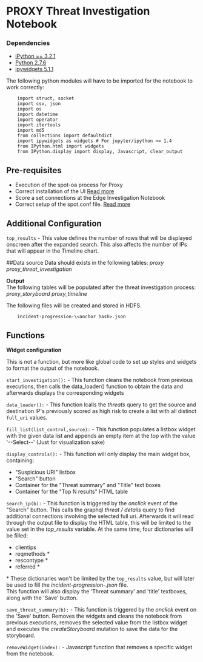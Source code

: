 # PROXY Threat Investigation Notebook

### Dependencies
- [iPython == 3.2.1](https://ipython.org/ipython-doc/3/index.html)
- [Python 2.7.6](https://www.python.org/download/releases/2.7.6/)
- [ipywidgets 5.1.1](https://ipywidgets.readthedocs.io/en/latest/user_install.html#with-pip)

The following python modules will have to be imported for the notebook to work correctly:  

        import struct, socket
        import csv, json 
        import os 
        import datetime
        import operator
        import itertools
        import md5
        from collections import defaultdict 
        import ipywidgets as widgets # For jupyter/ipython >= 1.4
        from IPython.html import widgets
        from IPython.display import display, Javascript, clear_output


## Pre-requisites  
- Execution of the spot-oa process for Proxy
- Correct installation of the UI [Read more](/ui/INSTALL.md)
- Score a set connections at the Edge Investigation Notebook 
- Correct setup of the spot.conf file. [Read more](/wiki/Edit%20Solution%20Configuration) 


## Additional Configuration
`top_results` - This value defines the number of rows that will be displayed onscreen after the expanded search. 
This also affects the number of IPs that will appear in the Timeline chart.

##Data source
Data should exists in the following tables:
        *proxy*
        *proxy_threat_investigation*


**Output**  
The following tables will be populated after the threat investigation process:
        *proxy_storyboard*
        *proxy_timeline*

The following files will be created and stored in HDFS.

        incident-progression-\<anchor hash>.json

## Functions  
**Widget configuration**

This is not a function, but more like global code to set up styles and widgets to format the output of the notebook. 

`start_investigation():` - This function cleans the notebook from previous executions, then calls the data_loader() function to obtain the data and afterwards displays the corresponding widgets

`data_loader():` - This function lcalls the *threats* query to get the source and destination IP's previously scored as high risk to create a list with all distinct `full_uri` values.

`fill_list(list_control,source):` - This function populates a listbox widget with the given data list and appends an empty item at the top with the value '--Select--' (Just for visualization  sake)

`display_controls():` - This function will only display the main widget box, containing:
- "Suspicious URI" listbox
- "Search" button
- Container for the "Threat summary" and "Title" text boxes
- Container for the "Top N results" HTML table

`search_ip(b):` - This function is triggered by the _onclick_ event of the "Search" button.
This calls the graphql *threat / details* query to find additional connections involving the selected full uri. 
Afterwards it will read through the output file to display the HTML table, this will be limited to the value set in the _top_results_ variable. At the same time, four dictionaries will be filled:
- clientips
- reqmethods * 
- rescontype *
- referred *

\* These dictionaries won't be limited by the `top_results` value, but will later be used to fill the _incident-progression-\.json_ file.  
This function will also display the 'Threat summary' and 'title' textboxes, along with the 'Save' button.

`save_threat_summary(b):` - This function is triggered by the _onclick_ event on the 'Save' button.
Removes the widgets and cleans the notebook from previous executions, removes the selected value from the listbox widget and executes the *createStoryboard* mutation to save the data for the storyboard.
 
`removeWidget(index):` - Javascript function that removes a specific widget from the notebook. 
